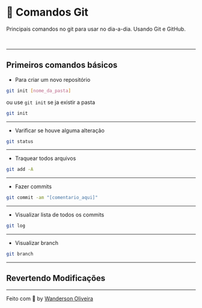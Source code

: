 
# 📝 Comandos Git
Principais comandos no git para usar no dia-a-dia. Usando Git e GitHub.

<br>

---

## Primeiros comandos básicos

- Para criar um novo repositório

```bash
git init [nome_da_pasta]
```
ou use  `git init`  se ja existir a pasta

```bash
git init
```
 
 ---

 - Varificar se houve alguma alteração

 ```bash
git status
```

---

 - Traquear todos arquivos
 
 ```bash
git add -A
```

---

 - Fazer commits

```bash
git commit -am "[comentario_aqui]"
```

---

- Visualizar lista de todos os commits

```bash
git log
```
---

- Visualizar branch

```bash
git branch
```
---

## Revertendo Modificações



---


Feito com :purple_heart: by [Wanderson Oliveira](https://github.com/wanderson1873)